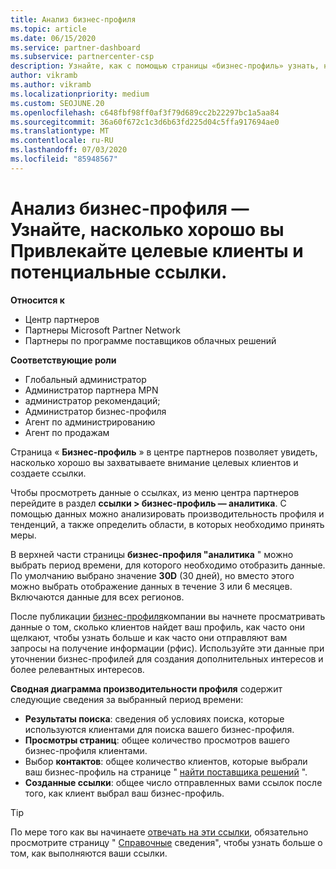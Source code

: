 ```yaml
---
title: Анализ бизнес-профиля
ms.topic: article
ms.date: 06/15/2020
ms.service: partner-dashboard
ms.subservice: partnercenter-csp
description: Узнайте, как с помощью страницы «бизнес-профиль» узнать, насколько хорошо вы захватываете внимание целевых клиентов и создаете ссылки.
author: vikramb
ms.author: vikramb
ms.localizationpriority: medium
ms.custom: SEOJUNE.20
ms.openlocfilehash: c648fbf98ff0af3f79d689cc2b22297bc1a5aa84
ms.sourcegitcommit: 36a60f672c1c3d6b63fd225d04c5ffa917694ae0
ms.translationtype: MT
ms.contentlocale: ru-RU
ms.lasthandoff: 07/03/2020
ms.locfileid: "85948567"
---
```

# <a name="analyze-your-business-profile---see-how-well-you-attract-target-customers-and-potential-referrals"></a>Анализ бизнес-профиля — Узнайте, насколько хорошо вы Привлекайте целевые клиенты и потенциальные ссылки.
<!-- 
https://go.microsoft.com/fwlink/?linkid=849120
-->

**Относится к**

- Центр партнеров
- Партнеры Microsoft Partner Network
- Партнеры по программе поставщиков облачных решений

**Соответствующие роли**

- Глобальный администратор
- Администратор партнера MPN
- администратор рекомендаций;
- Администратор бизнес-профиля
- Агент по администрированию
- Агент по продажам

Страница « **Бизнес-профиль** » в центре партнеров позволяет увидеть, насколько хорошо вы захватываете внимание целевых клиентов и создаете ссылки.

Чтобы просмотреть данные о ссылках, из меню центра партнеров перейдите в раздел **ссылки > бизнес-профиль — аналитика**. С помощью данных можно анализировать производительность профиля и тенденций, а также определить области, в которых необходимо принять меры.

В верхней части страницы **бизнес-профиля "аналитика** " можно выбрать период времени, для которого необходимо отобразить данные. По умолчанию выбрано значение **30D** (30 дней), но вместо этого можно выбрать отображение данных в течение 3 или 6 месяцев. Включаются данные для всех регионов.

После публикации [бизнес-профиля](create-a-marketing-profile.md)компании вы начнете просматривать данные о том, сколько клиентов найдет ваш профиль, как часто они щелкают, чтобы узнать больше и как часто они отправляют вам запросы на получение информации (рфис). Используйте эти данные при уточнении бизнес-профилей для создания дополнительных интересов и более релевантных интересов.

**Сводная диаграмма производительности профиля** содержит следующие сведения за выбранный период времени:

- **Результаты поиска**: сведения об условиях поиска, которые используются клиентами для поиска вашего бизнес-профиля.
- **Просмотры страниц**: общее количество просмотров вашего бизнес-профиля клиентами.
- Выбор **контактов**: общее количество клиентов, которые выбрали ваш бизнес-профиль на странице " [найти поставщика решений](https://www.microsoft.com/solution-providers/home) ".
- **Созданные ссылки**: общее число отправленных вами ссылок после того, как клиент выбрал ваш бизнес-профиль.

> [!TIP]
> По мере того как вы начинаете [отвечать на эти ссылки](responding-to-referrals.md), обязательно просмотрите страницу " [Справочные](referral-insights.md) сведения", чтобы узнать больше о том, как выполняются ваши ссылки.

